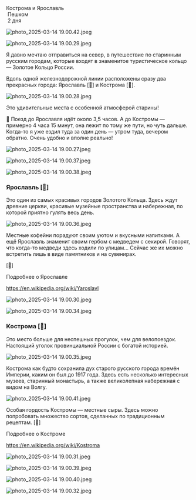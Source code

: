 <link rel="stylesheet" href="../assets-custom/css/style-markdown.css">
<div class="cover-container" style="background-image: url('kostroma-ipatevsky.jpg');     background-position-y: 30%;">
	<div class="cover-text">
		<div class="cover-title">
            Кострома и Ярославль
        </div>
		<div class="cover-description">
			<div>
                <img class="cover-icon" src="../assets-custom/icon-footsteps.png" loading="lazy" alt="" />
                <span>Пешком</span>
            </div>
            <div>
                <img class="cover-icon" loading="lazy" src="../assets-custom/icon-time.png" alt=""  />
                <span>2 дня</span>
            </div>
		</div>
	</div>
</div>

<div id="map"></div>




![photo_2025-03-14 19.00.42.jpeg](imgs/photo_2025-03-14%2019.00.42.jpeg)

![photo_2025-03-14 19.00.29.jpeg](imgs/photo_2025-03-14%2019.00.29.jpeg)



Я давно мечтаю отправиться на север, в путешествие по старинным русским городам, которые входят в знаменитое туристическое кольцо — Золотое Кольцо России.

Вдоль одной железнодорожной линии расположены сразу два прекрасных города: Ярославль [🐻] и Кострома [🧀].

![photo_2025-03-14 19.00.28.jpeg](imgs/photo_2025-03-14%2019.00.28.jpeg)


Это удивительные места с особенной атмосферой старины!

🚂 Поезд до Ярославля идёт около 3,5 часов.
А до Костромы — примерно 4 часа 15 минут, она лежит по тому же пути, но чуть дальше.
Когда-то я уже ездил туда за один день — утром туда, вечером обратно. Очень удобно и вполне реально!

![photo_2025-03-14 19.00.27.jpeg](imgs/photo_2025-03-14%2019.00.27.jpeg)

![photo_2025-03-14 19.00.37.jpeg](imgs/photo_2025-03-14%2019.00.37.jpeg)

![photo_2025-03-14 19.00.38.jpeg](imgs/photo_2025-03-14%2019.00.38.jpeg)


### Ярославль [🐻]

Это один из самых красивых городов Золотого Кольца.
Здесь ждут древние церкви, красивые музейные пространства и набережная, по которой приятно гулять весь день.

![photo_2025-03-14 19.00.36.jpeg](imgs/photo_2025-03-14%2019.00.36.jpeg)


Местные кофейни порадуют своим уютом и вкусными напитками.
А ещё Ярославль знаменит своим гербом с медведем с секирой. Говорят, что когда-то медведи здесь ходили по улицам… Сейчас же их можно встретить лишь в виде памятников и на сувенирах.

[🐻]

Подробнее о Ярославле

https://en.wikipedia.org/wiki/Yaroslavl


![photo_2025-03-14 19.00.30.jpeg](imgs/photo_2025-03-14%2019.00.30.jpeg)

![photo_2025-03-14 19.00.34.jpeg](imgs/photo_2025-03-14%2019.00.34.jpeg)


### Кострома [🧀]

Это место больше для неспешных прогулок, чем для велопоездок.
Настоящий уголок провинциальной России с богатой историей.

![photo_2025-03-14 19.00.35.jpeg](imgs/photo_2025-03-14%2019.00.35.jpeg)


Кострома как будто сохранила дух старого русского города времён Империи, каким он был до 1917 года.
Здесь есть несколько интересных музеев, старинный монастырь, а также великолепная набережная с видом на Волгу.

![photo_2025-03-14 19.00.41.jpeg](imgs/photo_2025-03-14%2019.00.41.jpeg)


Особая гордость Костромы — местные сыры. Здесь можно попробовать множество сортов, сделанных по традиционным рецептам.
[🧀]


Подробнее о Костроме

https://en.wikipedia.org/wiki/Kostroma




![photo_2025-03-14 19.00.31.jpeg](imgs/photo_2025-03-14%2019.00.31.jpeg)

![photo_2025-03-14 19.00.39.jpeg](imgs/photo_2025-03-14%2019.00.39.jpeg)

![photo_2025-03-14 19.00.40.jpeg](imgs/photo_2025-03-14%2019.00.40.jpeg)


![photo_2025-03-14 19.00.32.jpeg](imgs/photo_2025-03-14%2019.00.32.jpeg)









<link href="https://api.mapbox.com/mapbox-gl-js/v3.10.0/mapbox-gl.css" rel="stylesheet">
<script src="https://api.mapbox.com/mapbox-gl-js/v3.10.0/mapbox-gl.js"></script>
<script src="https://cdn.jsdelivr.net/npm/js-yaml@4.1.0/dist/js-yaml.min.js"></script>
<script src="../assets-custom/js/cozy-journey.js"></script>
<script>architectMap({
    tracks: [
        {path: 'kostroma-bus.gpx', color: 'blue'},
        {path: 'yaroslavl-bus.gpx', color: 'blue'},
        {path: 'kostroma-hike.gpx'},
        {path: 'kostroma-sloboda-hike.gpx'},
        {path: 'yaroslavl-hike.gpx'}],
    points: 'points.yaml',
    zoom: 5.2,
    center: [37.53430, 55.48873],
    fitDuration: 9000
});
</script>